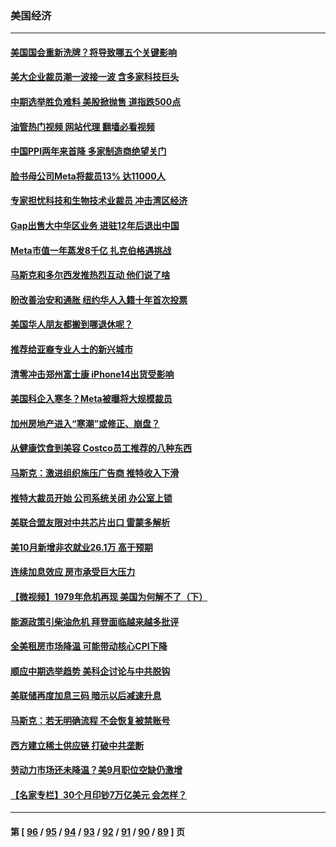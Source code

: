 ### 美国经济
---
#### [美国国会重新洗牌？将导致哪五个关键影响](../../pages/ncid1078158/n13863390.md?11110045) 
#### [美大企业裁员潮一波接一波 含多家科技巨头](../../pages/ncid1078158/n13862898.md?11110045) 
#### [中期选举胜负难料 美股掀抛售 道指跌500点](../../pages/ncid1078158/n13862886.md?11110045) 
#### [油管热门视频 网站代理 翻墙必看视频](http://150.230.27.170:81/youtube.html?11110045)
#### [中国PPI两年来首降 多家制造商绝望关门](../../pages/ncid1078158/n13862744.md?11110045) 
#### [脸书母公司Meta将裁员13% 达11000人](../../pages/ncid1078158/n13862716.md?11110045) 
#### [专家担忧科技和生物技术业裁员 冲击湾区经济](../../pages/ncid1078158/n13862308.md?11110045) 
#### [Gap出售大中华区业务 进驻12年后退出中国](../../pages/ncid1078158/n13862077.md?11110045) 
#### [Meta市值一年蒸发8千亿 扎克伯格遇挑战](../../pages/ncid1078158/n13861336.md?11110045) 
#### [马斯克和多尔西发推热烈互动 他们说了啥](../../pages/ncid1078158/n13861270.md?11110045) 
#### [盼改善治安和通胀  纽约华人入籍十年首次投票](../../pages/ncid1078158/n13860904.md?11110045) 
#### [美国华人朋友都搬到哪退休呢？](../../pages/ncid1078158/n13860819.md?11110045) 
#### [推荐给亚裔专业人士的新兴城市](../../pages/ncid1078158/n13860789.md?11110045) 
#### [清零冲击郑州富士康 iPhone14出货受影响](../../pages/ncid1078158/n13860720.md?11110045) 
#### [美国科企入寒冬？Meta被曝将大规模裁员](../../pages/ncid1078158/n13860702.md?11110045) 
#### [加州房地产进入“寒潮”或修正、崩盘？](../../pages/ncid1078158/n13860681.md?11110045) 
#### [从健康饮食到美容 Costco员工推荐的八种东西](../../pages/ncid1078158/n13860209.md?11110045) 
#### [马斯克：激进组织施压广告商 推特收入下滑](../../pages/ncid1078158/n13859705.md?11110045) 
#### [推特大裁员开始 公司系统关闭 办公室上锁](../../pages/ncid1078158/n13859659.md?11110045) 
#### [美联合盟友限对中共芯片出口 雷蒙多解析](../../pages/ncid1078158/n13859663.md?11110045) 
#### [美10月新增非农就业26.1万 高于预期](../../pages/ncid1078158/n13859610.md?11110045) 
#### [连续加息效应 房市承受巨大压力](../../pages/ncid1078158/n13859163.md?11110045) 
#### [【微视频】1979年危机再现 美国为何解不了（下）](../../pages/ncid1078158/n13858870.md?11110045) 
#### [能源政策引柴油危机 拜登面临越来越多批评](../../pages/ncid1078158/n13858261.md?11110045) 
#### [全美租房市场降温 可能带动核心CPI下降](../../pages/ncid1078158/n13858257.md?11110045) 
#### [顺应中期选举趋势 美科企讨论与中共脱钩](../../pages/ncid1078158/n13858233.md?11110045) 
#### [美联储再度加息三码 暗示以后减速升息](../../pages/ncid1078158/n13858133.md?11110045) 
#### [马斯克：若无明确流程 不会恢复被禁账号](../../pages/ncid1078158/n13858103.md?11110045) 
#### [西方建立稀土供应链 打破中共垄断](../../pages/ncid1078158/n13857670.md?11110045) 
#### [劳动力市场还未降温？美9月职位空缺仍激增](../../pages/ncid1078158/n13857385.md?11110045) 
#### [【名家专栏】30个月印钞7万亿美元 会怎样？](../../pages/ncid1078158/n13857173.md?11110045) 

---
#### 第 [ [96](./96.md?11110045) / [95](./95.md?11110045) / [94](./94.md?11110045) / [93](./93.md?11110045) / [92](./92.md?11110045) / [91](./91.md?11110045) / [90](./90.md?11110045) / [89](./89.md?11110045) ] 页
